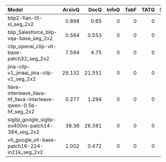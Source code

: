 | Model                                                           |   ArxivQ |   DocQ |   InfoQ |   TabF |   TATQ |   Shift |   AI |   Energy |   Gov. |   Health |
|:----------------------------------------------------------------|---------:|-------:|--------:|-------:|-------:|--------:|-----:|---------:|-------:|---------:|
| blip2-flan-t5-xl_seg_2x2                                        |    0.898 |  0.65  |       0 |      0 |      0 |       0 |    0 |        0 |      0 |        0 |
| blip_Salesforce_blip-vqa-base_seg_2x2                           |    0.564 |  0.553 |       0 |      0 |      0 |       0 |    0 |        0 |      0 |        0 |
| clip_openai_clip-vit-base-patch32_seg_2x2                       |    7.594 |  4.75  |       0 |      0 |      0 |       0 |    0 |        0 |      0 |        0 |
| jina-clip-v1_jinaai_jina-clip-v1_seg_2x2                        |   29.132 | 21.551 |       0 |      0 |      0 |       0 |    0 |        0 |      0 |        0 |
| llava-interleave_llava-hf_llava-interleave-qwen-0.5b-hf_seg_2x2 |    0.277 |  1.294 |       0 |      0 |      0 |       0 |    0 |        0 |      0 |        0 |
| siglip_google_siglip-so400m-patch14-384_seg_2x2                 |   38.36  | 26.381 |       0 |      0 |      0 |       0 |    0 |        0 |      0 |        0 |
| vit_google_vit-base-patch16-224-in21k_seg_2x2                   |    1.002 |  0.472 |       0 |      0 |      0 |       0 |    0 |        0 |      0 |        0 |